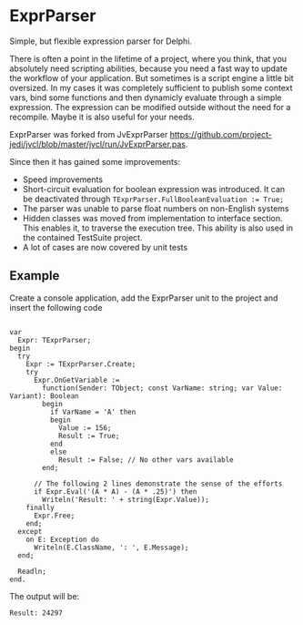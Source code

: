 # ExprParser
Simple, but flexible expression parser for Delphi. 

There is often a point in the lifetime of a project, where you think, that you absolutely need scripting abilities, because you need a fast way to update the workflow of your application. But sometimes is a script engine a little bit oversized. In my cases it was completely sufficient to publish some context vars, bind some functions and then dynamicly evaluate through a simple expression. The expression can be modified outside without the need for a recompile. Maybe it is also useful for your needs.

ExprParser was forked from JvExprParser <https://github.com/project-jedi/jvcl/blob/master/jvcl/run/JvExprParser.pas>.

Since then it has gained some improvements:
* Speed improvements
* Short-circuit evaluation for boolean expression was introduced. It can be deactivated through `TExprParser.FullBooleanEvaluation := True;`
* The parser was unable to parse float numbers on non-English systems
* Hidden classes was moved from implementation to interface section. This enables it, to traverse the execution tree. This ability is also used in the contained TestSuite project.
* A lot of cases are now covered by unit tests

## Example
Create a console application, add the ExprParser unit to the project and insert the following code
```delphi

var
  Expr: TExprParser;
begin
  try
    Expr := TExprParser.Create;
    try
      Expr.OnGetVariable :=
        function(Sender: TObject; const VarName: string; var Value: Variant): Boolean
        begin
          if VarName = 'A' then
          begin
            Value := 156;
            Result := True;
          end
          else
            Result := False; // No other vars available
        end;

      // The following 2 lines demonstrate the sense of the efforts
      if Expr.Eval('(A * A) - (A * .25)') then
        Writeln('Result: ' + string(Expr.Value));
    finally
      Expr.Free;
    end;
  except
    on E: Exception do
      Writeln(E.ClassName, ': ', E.Message);
  end;

  Readln;
end.
```

The output will be:
```
Result: 24297
```
